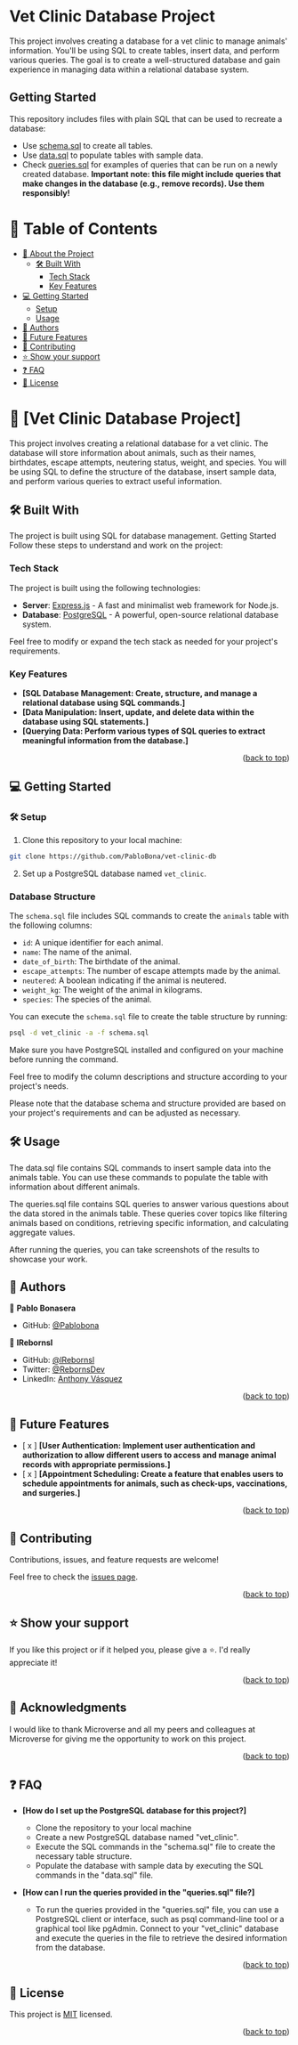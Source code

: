<h1>Vet Clinic Database Project</h1>
This project involves creating a database for a vet clinic to manage animals' information. You'll be using SQL to create tables, insert data, and perform various queries. The goal is to create a well-structured database and gain experience in managing data within a relational database system.


## Getting Started

This repository includes files with plain SQL that can be used to recreate a database:

- Use [schema.sql](./schema.sql) to create all tables.
- Use [data.sql](./data.sql) to populate tables with sample data.
- Check [queries.sql](./queries.sql) for examples of queries that can be run on a newly created database. **Important note: this file might include queries that make changes in the database (e.g., remove records). Use them responsibly!**

<a name="readme-top"></a>

# 📗 Table of Contents

- [📖 About the Project](#about-project)
  - [🛠 Built With](#built-with)
    - [Tech Stack](#tech-stack)
    - [Key Features](#key-features)
- [💻 Getting Started](#getting-started)
  - [Setup](#setup)
  - [Usage](#usage)
- [👥 Authors](#authors)
- [🔭 Future Features](#future-features)
- [🤝 Contributing](#contributing)
- [⭐️ Show your support](#support)
- [❓ FAQ](#faq)
- [📝 License](#license)

<!-- PROJECT DESCRIPTION -->

# 📖 [Vet Clinic Database Project] <a name="about-project"></a>

This project involves creating a relational database for a vet clinic. The database will store information about animals, such as their names, birthdates, escape attempts, neutering status, weight, and species. You will be using SQL to define the structure of the database, insert sample data, and perform various queries to extract useful information.


## 🛠 Built With <a name="built-with"></a>
The project is built using SQL for database management.
Getting Started
Follow these steps to understand and work on the project:


### Tech Stack <a name="tech-stack"></a>

The project is built using the following technologies:

- **Server**: [Express.js](https://expressjs.com/) - A fast and minimalist web framework for Node.js.
- **Database**: [PostgreSQL](https://www.postgresql.org/) - A powerful, open-source relational database system.

Feel free to modify or expand the tech stack as needed for your project's requirements.


### Key Features <a name="key-features"></a>

- **[SQL Database Management: Create, structure, and manage a relational database using SQL commands.]**
- **[Data Manipulation: Insert, update, and delete data within the database using SQL statements.]**
- **[Querying Data: Perform various types of SQL queries to extract meaningful information from the database.]**

<p align="right">(<a href="#readme-top">back to top</a>)</p>

<!-- GETTING STARTED -->

## 💻 Getting Started <a name="getting-started"></a>

### 🛠 Setup <a name="setup"></a>

1. Clone this repository to your local machine:

```bash
git clone https://github.com/PabloBona/vet-clinic-db
```

2. Set up a PostgreSQL database named `vet_clinic`.

### Database Structure

The `schema.sql` file includes SQL commands to create the `animals` table with the following columns:

- `id`: A unique identifier for each animal.
- `name`: The name of the animal.
- `date_of_birth`: The birthdate of the animal.
- `escape_attempts`: The number of escape attempts made by the animal.
- `neutered`: A boolean indicating if the animal is neutered.
- `weight_kg`: The weight of the animal in kilograms.
- `species`: The species of the animal.

You can execute the `schema.sql` file to create the table structure by running:

```bash
psql -d vet_clinic -a -f schema.sql
```

Make sure you have PostgreSQL installed and configured on your machine before running the command.

Feel free to modify the column descriptions and structure according to your project's needs.

Please note that the database schema and structure provided are based on your project's requirements and can be adjusted as necessary.

## 🛠 Usage <a name="usage"></a>
The data.sql file contains SQL commands to insert sample data into the animals table. You can use these commands to populate the table with information about different animals.

The queries.sql file contains SQL queries to answer various questions about the data stored in the animals table. These queries cover topics like filtering animals based on conditions, retrieving specific information, and calculating aggregate values.

After running the queries, you can take screenshots of the results to showcase your work.

<!-- AUTHORS -->

## 👥 Authors <a name="authors"></a>


👤 **Pablo Bonasera**

- GitHub: [@Pablobona](https://github.com/PabloBona)

👤 **lRebornsl**

- GitHub: [@lRebornsl](https://github.com/lRebornsl)
- Twitter: [@RebornsDev](https://twitter.com/RebornsDev)
- LinkedIn: [Anthony Vásquez](https://www.linkedin.com/in/avvm98/)

<p align="right">(<a href="#readme-top">back to top</a>)</p>

<!-- FUTURE FEATURES -->

## 🔭 Future Features <a name="future-features"></a>


- [ x ] **[User Authentication: Implement user authentication and authorization to allow different users to access and manage animal records with appropriate permissions.]**
- [ x ] **[Appointment Scheduling: Create a feature that enables users to schedule appointments for animals, such as check-ups, vaccinations, and surgeries.]**

<p align="right">(<a href="#readme-top">back to top</a>)</p>

<!-- CONTRIBUTING -->

## 🤝 Contributing <a name="contributing"></a>

Contributions, issues, and feature requests are welcome!

Feel free to check the [issues page](../../issues/).

<p align="right">(<a href="#readme-top">back to top</a>)</p>

<!-- SUPPORT -->

## ⭐️ Show your support <a name="support"></a>

 

If you like this project or if it helped you, please give a ⭐️. I'd really appreciate it!

<p align="right">(<a href="#readme-top">back to top</a>)</p>

<!-- ACKNOWLEDGEMENTS -->

## 🙏 Acknowledgments <a name="acknowledgements"></a>

 

I would like to thank Microverse and all my peers and colleagues at Microverse for giving me the opportunity to work on this project.

<p align="right">(<a href="#readme-top">back to top</a>)</p>

<!-- FAQ (optional) -->

## ❓ FAQ <a name="faq"></a>

- **[How do I set up the PostgreSQL database for this project?]**

  - Clone the repository to your local machine
  - Create a new PostgreSQL database named "vet_clinic".
  - Execute the SQL commands in the "schema.sql" file to create the necessary table structure.
  - Populate the database with sample data by executing the SQL commands in the "data.sql" file.

- **[How can I run the queries provided in the "queries.sql" file?]**

  - To run the queries provided in the "queries.sql" file, you can use a PostgreSQL client or interface, such as psql command-line tool or a graphical tool like pgAdmin. Connect to your "vet_clinic" database and execute the queries in the file to retrieve the desired information from the database.


<p align="right">(<a href="#readme-top">back to top</a>)</p>

<!-- LICENSE -->

## 📝 License <a name="license"></a>

This project is [MIT](MIT.md) licensed.

<p align="right">(<a href="#readme-top">back to top</a>)</p>

